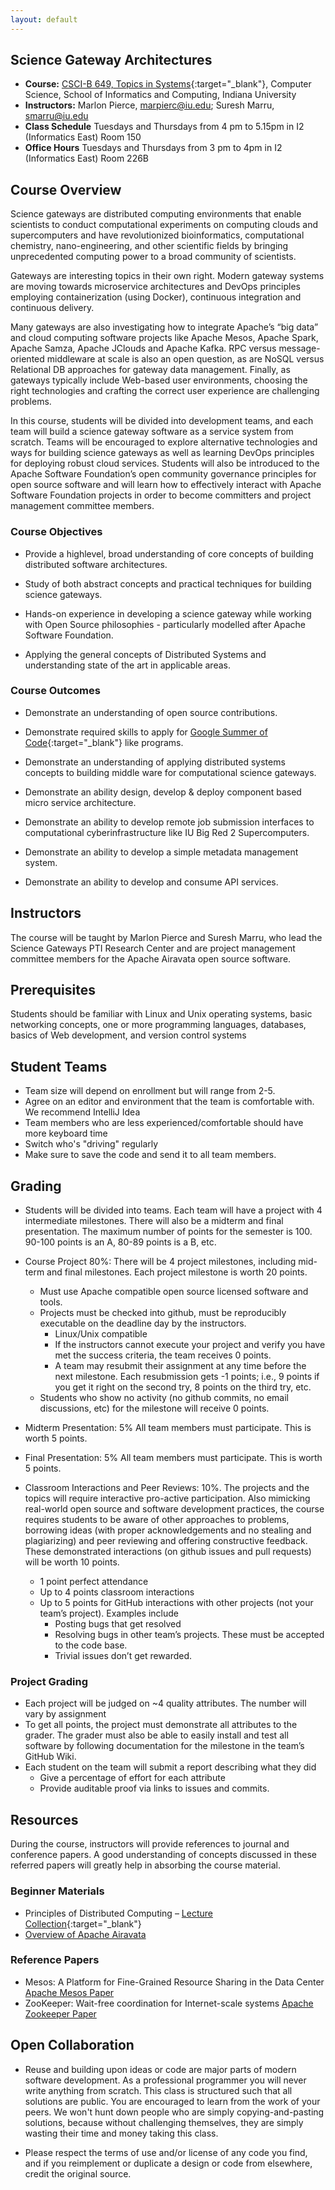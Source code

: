 ```yaml
---
layout: default
---
```


## Science Gateway Architectures

* **Course:** [CSCI-B 649, Topics in Systems](https://www.soic.indiana.edu/graduate/courses/index.html?number=b649&department=CSCI){:target="_blank"}, Computer Science, School of Informatics and Computing, Indiana University
* **Instructors:** Marlon Pierce, [marpierc@iu.edu](mailto:marpierc@iu.edu); Suresh Marru, [smarru@iu.edu](mailto:smarru@iu.edu)
* **Class Schedule** Tuesdays and Thursdays from 4 pm to 5.15pm in I2 (Informatics East) Room 150
* **Office Hours** Tuesdays and Thursdays from 3 pm to 4pm in I2 (Informatics East) Room 226B

## Course Overview

Science gateways are distributed computing environments that enable scientists to conduct computational experiments on computing clouds and supercomputers and have revolutionized bioinformatics, computational chemistry, nano-engineering, and other scientific fields by bringing unprecedented computing power to a broad community of scientists.

Gateways are interesting topics in their own right. Modern gateway systems are moving towards microservice architectures and DevOps principles employing containerization (using Docker), continuous integration and continuous delivery. 

Many gateways are also investigating how to integrate Apache’s “big data” and cloud computing software projects like Apache Mesos, Apache Spark, Apache Samza, Apache JClouds and Apache Kafka. RPC versus message-oriented middleware at scale is also an open question, as are NoSQL versus Relational DB approaches for gateway data management.  Finally, as gateways typically include Web-based user environments, choosing the right technologies and crafting the correct user experience are challenging problems.

In this course, students will be divided into development teams, and each team will build a science gateway software as a service system from scratch. Teams will be encouraged to explore alternative technologies and ways for building science gateways as well as learning DevOps principles for deploying robust cloud services.  Students will also be introduced to the Apache Software Foundation’s open community governance principles for open source software and will learn how to effectively interact with Apache Software Foundation projects in order to become committers and project management committee members.

### Course Objectives

* Provide a highlevel, broad understanding of core concepts of building distributed software architectures.

* Study of both abstract concepts and practical techniques for building science gateways.

* Hands-on experience in developing a science gateway while working with Open Source philosophies - particularly modelled after Apache Software Foundation.

* Applying the general concepts of Distributed Systems and understanding state of the art in applicable areas. 

### Course Outcomes 

* Demonstrate an understanding of open source contributions.

* Demonstrate required skills to apply for [Google Summer of Code](https://developers.google.com/open-source/gsoc/){:target="_blank"} like programs. 

* Demonstrate an understanding of applying distributed systems concepts to building middle ware for computational science gateways.

* Demonstrate an ability design, develop & deploy component based micro service architecture.

* Demonstrate an ability to develop remote job submission interfaces to computational cyberinfrastructure like IU Big Red 2 Supercomputers.

* Demonstrate an ability to develop a simple metadata management system.

* Demonstrate an ability to develop and consume API services.  


## Instructors
The course will be taught by Marlon Pierce and Suresh Marru, who lead the Science Gateways PTI Research Center and are project management committee members for the Apache Airavata open source software.

## Prerequisites

Students should be familiar with Linux and Unix operating systems, basic networking concepts, one or more programming languages, databases, basics of Web development, and version control systems

## Student Teams

* Team size will depend on enrollment but will range from 2-5.
* Agree on an editor and environment that the team is comfortable with. We recommend IntelliJ Idea
* Team members who are less experienced/comfortable should have more keyboard time
* Switch who's "driving" regularly
* Make sure to save the code and send it to all team members.

## Grading

* Students will be divided into teams. 
Each team will have a project with 4 intermediate milestones.  There will also be a midterm and final presentation. The maximum number of points for the semester is 100.  90-100 points is an A, 80-89 points is a B, etc.

* Course Project 80%: There will be 4 project milestones, including mid-term and final milestones. Each project milestone is worth 20 points.
    * Must use Apache compatible open source licensed software and tools.
     * Projects must be checked into github, must be reproducibly executable on the deadline day by the instructors.
        * Linux/Unix compatible
        * If the instructors cannot execute your project and verify you have met the success criteria, the team receives 0 points.
        * A team may resubmit their assignment at any time before the next milestone. Each resubmission gets -1 points; i.e., 9 points if you get it right on the second try, 8 points on the third try, etc.
    * Students who show no activity (no github commits, no email discussions, etc) for the milestone will receive 0 points.
* Midterm Presentation: 5%  All team members must participate. This is worth 5 points.
* Final Presentation: 5% All team members must participate. This is worth 5 points.
* Classroom Interactions and Peer Reviews: 10%. The projects and the topics will require interactive pro-active participation. Also mimicking real-world open source and software development practices, the course requires students to be aware of other approaches to problems, borrowing ideas (with proper acknowledgements and no stealing and plagiarizing) and peer reviewing and offering constructive feedback. These demonstrated interactions (on github issues and pull requests) will be worth 10 points.  
    * 1 point perfect attendance
    * Up to 4 points classroom interactions
    * Up to 5 points for GitHub interactions with other projects (not your team’s project). Examples include
        * Posting bugs that get resolved
        * Resolving bugs in other team’s projects. These must be accepted to the code base. 
        * Trivial issues don’t get rewarded.

### Project Grading
* Each project will be judged on ~4 quality attributes. The number will vary by assignment
* To get all points, the project must demonstrate all attributes to the grader.  The grader must also be able to easily install and test all software by following documentation for the milestone in the team’s GitHub Wiki.
* Each student on the team will submit a report describing what they did
    * Give a percentage of effort for each attribute
    * Provide auditable proof via links to issues and commits.
    
## Resources

During the course, instructors will provide references to journal and conference papers. A good understanding of concepts discussed in these referred papers will greatly help in absorbing the course material. 

### Beginner Materials

* Principles of Distributed Computing – [Lecture Collection](http://disco.ethz.ch/lectures/podc_allstars/){:target="_blank"}
* [Overview of Apache Airavata](https://cwiki.apache.org/confluence/download/attachments/45876421/iwsg2014_submission_19%20(2)%20(1).pdf?version=1&modificationDate=1409604473000&api=v2)

### Reference Papers

* Mesos: A Platform for Fine-Grained Resource Sharing in the Data Center [Apache Mesos Paper](http://static.usenix.org/events/nsdi11/tech/full_papers/Hindman_new.pdf)
* ZooKeeper: Wait-free coordination for Internet-scale systems [Apache Zookeeper Paper](https://www.usenix.org/legacy/event/usenix10/tech/full_papers/Hunt.pdf)

## Open Collaboration

* Reuse and building upon ideas or code are major parts of modern software development.  As a professional programmer you will never write anything from scratch.  This class is structured such that all solutions are public.  You are encouraged to learn from the work of your peers. We won't hunt down people who are simply copying-and-pasting solutions, because without challenging themselves, they  are simply wasting their time and money taking this class.

* Please respect the terms of use and/or license of any code you find, and if you reimplement or duplicate a design or code from elsewhere, credit the original source.